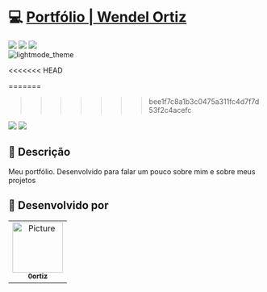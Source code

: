 
<h1>💻 <a href="https://0ortiz.vercel.app/"> Portfólio | Wendel Ortiz </a></h1>

<div style="display: inline_block">
  <img src="https://img.shields.io/badge/html5-%23E34F26.svg?style=for-the-badge&logo=html5&logoColor=white" />
  <img src="https://img.shields.io/badge/css3-%231572B6.svg?style=for-the-badge&logo=css3&logoColor=white" />
  <img src="https://img.shields.io/badge/javascript-%23323330.svg?style=for-the-badge&logo=javascript&logoColor=%23F7DF1E" />   
</div>


<div>
  <img src="https://github.com/0ortiz/portfolio/blob/main/assets/img/mockup.png" alt="lightmode_theme">
</div>

<<<<<<< HEAD
<!-- #

<div>
  <img src="https://github.com/0ortiz/portfolio/blob/main/assets/img/portfólio_darkmode.png" alt="darkmode_theme">
</div> 
-->


=======
>>>>>>> bee1f7c8a1b3c0475a311fc4d7f7d53f2c4acefc
<div style="display: inline_block">


<a href="https://www.linkedin.com/in/wendel-ortiz-b25119217/" target="_blank"><img src="https://img.shields.io/badge/-LinkedIn-%230077B5?style=for-the-badge&logo=linkedin&logoColor=white" target="_blank"></a>
<a href="https://0ortiz.vercel.app" target="_blank"><img src="https://img.shields.io/badge/-Portf%C3%B3lio-brown?style=for-the-badge&logo=true" target="_blank"></a>
  
</div>

<h2>📝 Descrição</h2>
<p>Meu portfólio. Desenvolvido para falar um pouco sobre mim e sobre meus projetos</p>


<!-- Sessão de créditos. -->
<div>
  <h2>🚀 Desenvolvido por</h2>
  <table>
    <tr>
      <td align="center">
        <a href="https://github.com/0ortiz">
          <img src="https://avatars.githubusercontent.com/u/98562355?v=4" width="100px;" alt="Picture"/><br>
          <sub>
            <b>0ortiz</b>
          </sub>
        </a>
      </td>
    </tr>
  </table>
</div>
<!-- Fim da Sessão de créditos. -->




